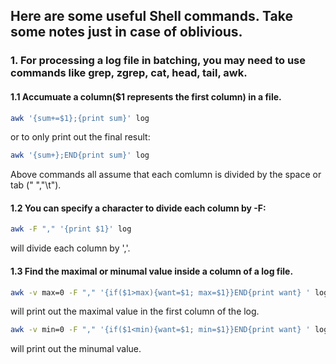 ## Here are some useful Shell commands. Take some notes just in case of oblivious. 
### 1. For processing a log file in batching, you may need to use commands like grep, zgrep, cat, head, tail, awk.

#### 1.1 Accumuate a column($1 represents the first column) in a file.
  ```bash
  awk '{sum+=$1};{print sum}' log 
  ```
  or to only print out the final result:

```bash
awk '{sum+};END{print sum}' log
```
Above commands all assume that each comlumn is divided by the space or tab (" ","\t").

#### 1.2 You can specify a character to divide each column by -F:
```bash
awk -F "," '{print $1}' log 
```
will divide each column by ','.

#### 1.3 Find the maximal or minumal value inside a column of a log file.
```bash
awk -v max=0 -F "," '{if($1>max){want=$1; max=$1}}END{print want} ' log
```
will print out the maximal value in the first column of the log.

```bash
awk -v min=0 -F "," '{if($1<min){want=$1; min=$1}}END{print want} ' log
```
will print out the minumal value.
